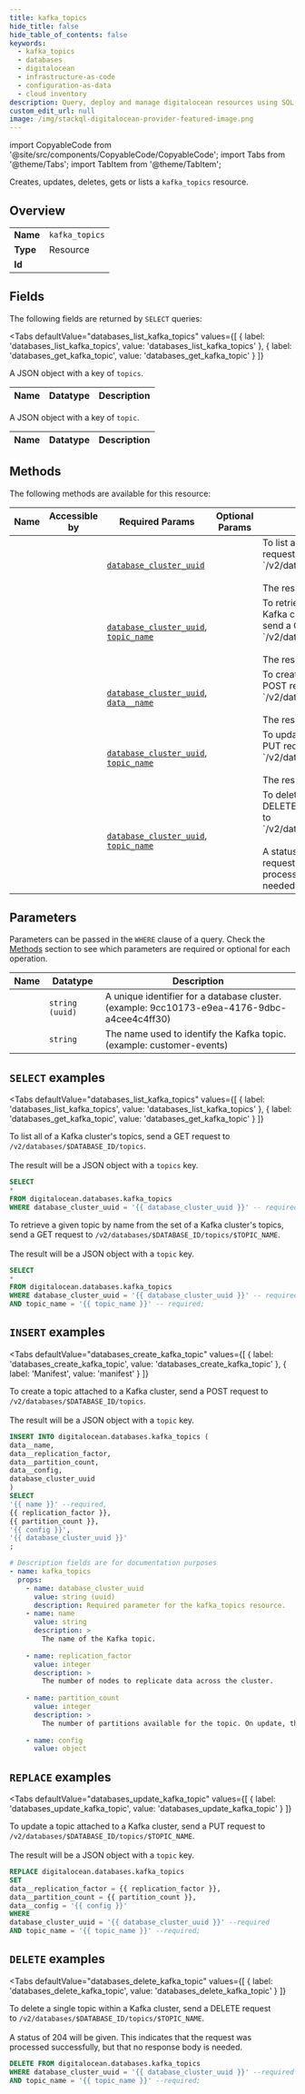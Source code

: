 ```yaml
--- 
title: kafka_topics
hide_title: false
hide_table_of_contents: false
keywords:
  - kafka_topics
  - databases
  - digitalocean
  - infrastructure-as-code
  - configuration-as-data
  - cloud inventory
description: Query, deploy and manage digitalocean resources using SQL
custom_edit_url: null
image: /img/stackql-digitalocean-provider-featured-image.png
---
```


import CopyableCode from '@site/src/components/CopyableCode/CopyableCode';
import Tabs from '@theme/Tabs';
import TabItem from '@theme/TabItem';

Creates, updates, deletes, gets or lists a <code>kafka_topics</code> resource.

## Overview
<table><tbody>
<tr><td><b>Name</b></td><td><code>kafka_topics</code></td></tr>
<tr><td><b>Type</b></td><td>Resource</td></tr>
<tr><td><b>Id</b></td><td><CopyableCode code="digitalocean.databases.kafka_topics" /></td></tr>
</tbody></table>

## Fields

The following fields are returned by `SELECT` queries:

<Tabs
    defaultValue="databases_list_kafka_topics"
    values={[
        { label: 'databases_list_kafka_topics', value: 'databases_list_kafka_topics' },
        { label: 'databases_get_kafka_topic', value: 'databases_get_kafka_topic' }
    ]}
>
<TabItem value="databases_list_kafka_topics">

A JSON object with a key of `topics`.

<table>
<thead>
    <tr>
    <th>Name</th>
    <th>Datatype</th>
    <th>Description</th>
    </tr>
</thead>
<tbody>
</tbody>
</table>
</TabItem>
<TabItem value="databases_get_kafka_topic">

A JSON object with a key of `topic`.

<table>
<thead>
    <tr>
    <th>Name</th>
    <th>Datatype</th>
    <th>Description</th>
    </tr>
</thead>
<tbody>
</tbody>
</table>
</TabItem>
</Tabs>

## Methods

The following methods are available for this resource:

<table>
<thead>
    <tr>
    <th>Name</th>
    <th>Accessible by</th>
    <th>Required Params</th>
    <th>Optional Params</th>
    <th>Description</th>
    </tr>
</thead>
<tbody>
<tr>
    <td><a href="#databases_list_kafka_topics"><CopyableCode code="databases_list_kafka_topics" /></a></td>
    <td><CopyableCode code="select" /></td>
    <td><a href="#parameter-database_cluster_uuid"><code>database_cluster_uuid</code></a></td>
    <td></td>
    <td>To list all of a Kafka cluster's topics, send a GET request to<br />`/v2/databases/$DATABASE_ID/topics`.<br /><br />The result will be a JSON object with a `topics` key.<br /></td>
</tr>
<tr>
    <td><a href="#databases_get_kafka_topic"><CopyableCode code="databases_get_kafka_topic" /></a></td>
    <td><CopyableCode code="select" /></td>
    <td><a href="#parameter-database_cluster_uuid"><code>database_cluster_uuid</code></a>, <a href="#parameter-topic_name"><code>topic_name</code></a></td>
    <td></td>
    <td>To retrieve a given topic by name from the set of a Kafka cluster's topics,<br />send a GET request to `/v2/databases/$DATABASE_ID/topics/$TOPIC_NAME`.<br /><br />The result will be a JSON object with a `topic` key.<br /></td>
</tr>
<tr>
    <td><a href="#databases_create_kafka_topic"><CopyableCode code="databases_create_kafka_topic" /></a></td>
    <td><CopyableCode code="insert" /></td>
    <td><a href="#parameter-database_cluster_uuid"><code>database_cluster_uuid</code></a>, <a href="#parameter-data__name"><code>data__name</code></a></td>
    <td></td>
    <td>To create a topic attached to a Kafka cluster, send a POST request to<br />`/v2/databases/$DATABASE_ID/topics`.<br /><br />The result will be a JSON object with a `topic` key.<br /></td>
</tr>
<tr>
    <td><a href="#databases_update_kafka_topic"><CopyableCode code="databases_update_kafka_topic" /></a></td>
    <td><CopyableCode code="replace" /></td>
    <td><a href="#parameter-database_cluster_uuid"><code>database_cluster_uuid</code></a>, <a href="#parameter-topic_name"><code>topic_name</code></a></td>
    <td></td>
    <td>To update a topic attached to a Kafka cluster, send a PUT request to<br />`/v2/databases/$DATABASE_ID/topics/$TOPIC_NAME`.<br /><br />The result will be a JSON object with a `topic` key.<br /></td>
</tr>
<tr>
    <td><a href="#databases_delete_kafka_topic"><CopyableCode code="databases_delete_kafka_topic" /></a></td>
    <td><CopyableCode code="delete" /></td>
    <td><a href="#parameter-database_cluster_uuid"><code>database_cluster_uuid</code></a>, <a href="#parameter-topic_name"><code>topic_name</code></a></td>
    <td></td>
    <td>To delete a single topic within a Kafka cluster, send a DELETE request<br />to `/v2/databases/$DATABASE_ID/topics/$TOPIC_NAME`.<br /><br />A status of 204 will be given. This indicates that the request was<br />processed successfully, but that no response body is needed.<br /></td>
</tr>
</tbody>
</table>

## Parameters

Parameters can be passed in the `WHERE` clause of a query. Check the [Methods](#methods) section to see which parameters are required or optional for each operation.

<table>
<thead>
    <tr>
    <th>Name</th>
    <th>Datatype</th>
    <th>Description</th>
    </tr>
</thead>
<tbody>
<tr id="parameter-database_cluster_uuid">
    <td><CopyableCode code="database_cluster_uuid" /></td>
    <td><code>string (uuid)</code></td>
    <td>A unique identifier for a database cluster. (example: 9cc10173-e9ea-4176-9dbc-a4cee4c4ff30)</td>
</tr>
<tr id="parameter-topic_name">
    <td><CopyableCode code="topic_name" /></td>
    <td><code>string</code></td>
    <td>The name used to identify the Kafka topic. (example: customer-events)</td>
</tr>
</tbody>
</table>

## `SELECT` examples

<Tabs
    defaultValue="databases_list_kafka_topics"
    values={[
        { label: 'databases_list_kafka_topics', value: 'databases_list_kafka_topics' },
        { label: 'databases_get_kafka_topic', value: 'databases_get_kafka_topic' }
    ]}
>
<TabItem value="databases_list_kafka_topics">

To list all of a Kafka cluster's topics, send a GET request to<br />`/v2/databases/$DATABASE_ID/topics`.<br /><br />The result will be a JSON object with a `topics` key.<br />

```sql
SELECT
*
FROM digitalocean.databases.kafka_topics
WHERE database_cluster_uuid = '{{ database_cluster_uuid }}' -- required;
```
</TabItem>
<TabItem value="databases_get_kafka_topic">

To retrieve a given topic by name from the set of a Kafka cluster's topics,<br />send a GET request to `/v2/databases/$DATABASE_ID/topics/$TOPIC_NAME`.<br /><br />The result will be a JSON object with a `topic` key.<br />

```sql
SELECT
*
FROM digitalocean.databases.kafka_topics
WHERE database_cluster_uuid = '{{ database_cluster_uuid }}' -- required
AND topic_name = '{{ topic_name }}' -- required;
```
</TabItem>
</Tabs>


## `INSERT` examples

<Tabs
    defaultValue="databases_create_kafka_topic"
    values={[
        { label: 'databases_create_kafka_topic', value: 'databases_create_kafka_topic' },
        { label: 'Manifest', value: 'manifest' }
    ]}
>
<TabItem value="databases_create_kafka_topic">

To create a topic attached to a Kafka cluster, send a POST request to<br />`/v2/databases/$DATABASE_ID/topics`.<br /><br />The result will be a JSON object with a `topic` key.<br />

```sql
INSERT INTO digitalocean.databases.kafka_topics (
data__name,
data__replication_factor,
data__partition_count,
data__config,
database_cluster_uuid
)
SELECT 
'{{ name }}' --required,
{{ replication_factor }},
{{ partition_count }},
'{{ config }}',
'{{ database_cluster_uuid }}'
;
```
</TabItem>
<TabItem value="manifest">

```yaml
# Description fields are for documentation purposes
- name: kafka_topics
  props:
    - name: database_cluster_uuid
      value: string (uuid)
      description: Required parameter for the kafka_topics resource.
    - name: name
      value: string
      description: >
        The name of the Kafka topic.
        
    - name: replication_factor
      value: integer
      description: >
        The number of nodes to replicate data across the cluster.
        
    - name: partition_count
      value: integer
      description: >
        The number of partitions available for the topic. On update, this value can only be increased.
        
    - name: config
      value: object
```
</TabItem>
</Tabs>


## `REPLACE` examples

<Tabs
    defaultValue="databases_update_kafka_topic"
    values={[
        { label: 'databases_update_kafka_topic', value: 'databases_update_kafka_topic' }
    ]}
>
<TabItem value="databases_update_kafka_topic">

To update a topic attached to a Kafka cluster, send a PUT request to<br />`/v2/databases/$DATABASE_ID/topics/$TOPIC_NAME`.<br /><br />The result will be a JSON object with a `topic` key.<br />

```sql
REPLACE digitalocean.databases.kafka_topics
SET 
data__replication_factor = {{ replication_factor }},
data__partition_count = {{ partition_count }},
data__config = '{{ config }}'
WHERE 
database_cluster_uuid = '{{ database_cluster_uuid }}' --required
AND topic_name = '{{ topic_name }}' --required;
```
</TabItem>
</Tabs>


## `DELETE` examples

<Tabs
    defaultValue="databases_delete_kafka_topic"
    values={[
        { label: 'databases_delete_kafka_topic', value: 'databases_delete_kafka_topic' }
    ]}
>
<TabItem value="databases_delete_kafka_topic">

To delete a single topic within a Kafka cluster, send a DELETE request<br />to `/v2/databases/$DATABASE_ID/topics/$TOPIC_NAME`.<br /><br />A status of 204 will be given. This indicates that the request was<br />processed successfully, but that no response body is needed.<br />

```sql
DELETE FROM digitalocean.databases.kafka_topics
WHERE database_cluster_uuid = '{{ database_cluster_uuid }}' --required
AND topic_name = '{{ topic_name }}' --required;
```
</TabItem>
</Tabs>
